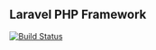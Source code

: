 ## Laravel PHP Framework

[![Build Status](https://travis-ci.org/lukacsbarni/laravel.svg?branch=master)](https://travis-ci.org/laravel/framework)

